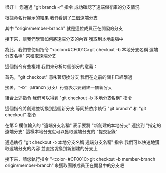 很好！
您通過 "git branch -r" 指令
成功確認了遠端儲存庫的分支情況

根據命名行顯示的結果
我們看到了三個遠端分支

其中 "origin/member-branch"
就是這位成員正在開發的分支

接下來，讓我們學習如何將遠端分支的內容
獲取到本地電腦中

為此，我們會使用指令
"<color=#CF001C>git checkout -b 本地分支名稱 遠端分支名稱</color>"
來獲取遠端分支

這個指令有些複雜
我們來分析每個部分的意義：

首先，"git checkout" 意味著切換分支
我們在之前的關卡已經學過

接著，"-b"（Branch 分支）符號表示要創建一個新分支 

組合上述指令
我們可以得到 "git checkout -b 本地分支名稱" 指令

這個指令將創建並切換到這個新分支
等同於依序執行 "git branch" 和 "git checkout" 指令

在第 5 欄位輸入的 "遠端分支名稱"
表示要將 "新創建的本地分支" 連接到 "指定的遠端分支"
這樣本地分支就可以獲取遠端分支的 "提交記錄"

通過執行 "git checkout -b 本地分支名稱 遠端分支名稱" 指令
我們可以快速地獲取遠端分支的內容
並直接切換到新創建的分支上

接下來，請您執行指令
"<color=#CF001C>git checkout -b member-branch origin/member-branch</color>" 
來獲取團隊成員正在開發中的分支吧